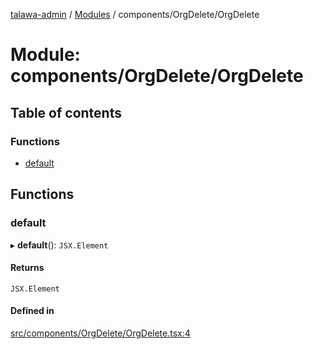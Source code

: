 [talawa-admin](../README.md) / [Modules](../modules.md) / components/OrgDelete/OrgDelete

# Module: components/OrgDelete/OrgDelete

## Table of contents

### Functions

- [default](components_OrgDelete_OrgDelete.md#default)

## Functions

### default

▸ **default**(): `JSX.Element`

#### Returns

`JSX.Element`

#### Defined in

[src/components/OrgDelete/OrgDelete.tsx:4](https://github.com/duplixx/talawa-admin/blob/032c596/src/components/OrgDelete/OrgDelete.tsx#L4)
